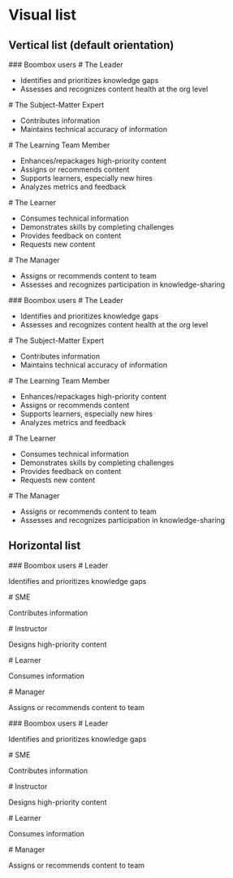 # Visual list

## Vertical list (default orientation)

<tabs>

<tab title='Result in browser' >
### Boombox users

<visual-list vertical>

<item image='leadership.svg'>
# The Leader

- Identifies and prioritizes knowledge gaps
- Assesses and recognizes content health at the org level
</item>

<item image='developer.svg'>
# The Subject-Matter Expert

- Contributes information
- Maintains technical accuracy of information
</item>

<item image='apple.svg'>
# The Learning Team Member

- Enhances/repackages high-priority content
- Assigns or recommends content
- Supports learners, especially new hires
- Analyzes metrics and feedback
</item>

<item image='creative-idea.svg'>
# The Learner

- Consumes technical information
- Demonstrates skills by completing challenges
- Provides feedback on content
- Requests new content
  </item>

<item image='organization-chart.svg'>
# The Manager

- Assigns or recommends content to team
- Assesses and recognizes participation in knowledge-sharing
</item>

</visual-list>
</tab>

<tab title='Markup in .md file' >
<code-block language='markdown'>
### Boombox users

<visual-list vertical>

<item image='leadership.svg'>
# The Leader

- Identifies and prioritizes knowledge gaps
- Assesses and recognizes content health at the org level
  </item>

<item image='developer.svg'>
# The Subject-Matter Expert

- Contributes information
- Maintains technical accuracy of information
</item>

<item image='apple.svg'>
# The Learning Team Member

- Enhances/repackages high-priority content
- Assigns or recommends content
- Supports learners, especially new hires
- Analyzes metrics and feedback
</item>

<item image='creative-idea.svg'>
# The Learner

- Consumes technical information
- Demonstrates skills by completing challenges
- Provides feedback on content
- Requests new content
</item>

<item image='organization-chart.svg'>
# The Manager

- Assigns or recommends content to team
- Assesses and recognizes participation in knowledge-sharing
</item>

</visual-list>
</code-block>
</tab>

</tabs>

## Horizontal list

<tabs>

<tab title='Result in browser' >
### Boombox users

<visual-list horizontal>

<item image='leadership.svg'>
# Leader

Identifies and prioritizes knowledge gaps
</item>

<item image='developer.svg'>
# SME

Contributes information
</item>

<item image='apple.svg'>
# Instructor

Designs high-priority content
</item>

<item image='creative-idea.svg'>
# Learner

Consumes information
</item>

<item image='organization-chart.svg'>
# Manager

Assigns or recommends content to team
</item>

</visual-list>
</tab>

<tab title='Markup in .md file' >
<code-block language='markdown'>
### Boombox users

<visual-list horizontal>

<item image='leadership.svg'>
# Leader

Identifies and prioritizes knowledge gaps
</item>

<item image='developer.svg'>
# SME

Contributes information
</item>

<item image='apple.svg'>
# Instructor

Designs high-priority content
</item>

<item image='creative-idea.svg'>
# Learner

Consumes information
</item>

<item image='organization-chart.svg'>
# Manager

Assigns or recommends content to team
</item>

</visual-list>
</code-block>
</tab>

</tabs>
